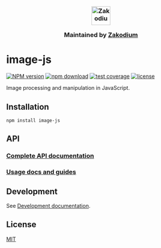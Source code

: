 <h3 align="center">
  <a href="https://www.zakodium.com">
    <img src="https://www.zakodium.com/brand/zakodium-logo-white.svg" width="50" alt="Zakodium logo" />
  </a>
  <p>
    Maintained by <a href="https://www.zakodium.com">Zakodium</a>
  </p>
</h3>

# image-js

[![NPM version](https://img.shields.io/npm/v/image-js.svg)](https://www.npmjs.com/package/image-js)
[![npm download](https://img.shields.io/npm/dm/image-js.svg)](https://www.npmjs.com/package/image-js)
[![test coverage](https://img.shields.io/codecov/c/github/image-js/image-js.svg)](https://codecov.io/gh/image-js/image-js)
[![license](https://img.shields.io/npm/l/image-js.svg)](https://github.com/image-js/image-js/blob/main/LICENSE)

Image processing and manipulation in JavaScript.

## Installation

```console
npm install image-js
```

## API

### [Complete API documentation](https://api.image-js.org/)

### [Usage docs and guides](https://docs.image-js.org/)

## Development

See [Development documentation](./Development.md).

## License

[MIT](./LICENSE)
